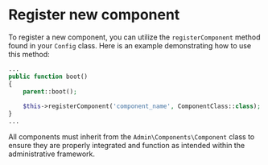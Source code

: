 # Register new component

To register a new component, you can utilize the `registerComponent` method found in your `Config` class. Here is an example demonstrating how to use this method:
```php
...
public function boot()
{
	parent::boot();
	
	$this->registerComponent('component_name', ComponentClass::class);
}
...
```
All components must inherit from the `Admin\Components\Component` class to ensure they are properly integrated and function as intended within the administrative framework.
